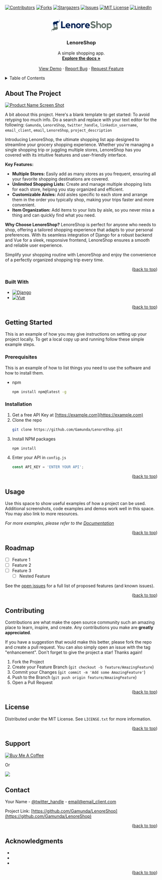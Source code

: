 <!-- Improved compatibility of back to top link: See: https://github.com/othneildrew/Best-README-Template/pull/73 -->
<a name="readme-top"></a>
<!--
*** Thanks for checking out the Best-README-Template. If you have a suggestion
*** that would make this better, please fork the repo and create a pull request
*** or simply open an issue with the tag "enhancement".
*** Don't forget to give the project a star!
*** Thanks again! Now go create something AMAZING! :D
-->



<!-- PROJECT SHIELDS -->
<!--
*** I'm using markdown "reference style" links for readability.
*** Reference links are enclosed in brackets [ ] instead of parentheses ( ).
*** See the bottom of this document for the declaration of the reference variables
*** for contributors-url, forks-url, etc. This is an optional, concise syntax you may use.
*** https://www.markdownguide.org/basic-syntax/#reference-style-links
-->
[![Contributors][contributors-shield]][contributors-url]
[![Forks][forks-shield]][forks-url]
[![Stargazers][stars-shield]][stars-url]
[![Issues][issues-shield]][issues-url]
[![MIT License][license-shield]][license-url]
[![LinkedIn][linkedin-shield]][linkedin-url]



<!-- PROJECT LOGO -->
<br />
<div align="center">
  <a href="https://github.com/Gamunda/LenoreShop">
    <img src="frontend/public/logov2.png" alt="Logo" height="40">
  </a>

<h3 align="center">LenoreShop</h3>

  <p align="center">
    A simple shopping app.
    <br />
    <a href="https://github.com/Gamunda/LenoreShop"><strong>Explore the docs »</strong></a>
    <br />
    <br />
    <a href="https://github.com/Gamunda/LenoreShop">View Demo</a>
    ·
    <a href="https://github.com/Gamunda/LenoreShop/issues/new?labels=bug&template=bug-report---.md">Report Bug</a>
    ·
    <a href="https://github.com/Gamunda/LenoreShop/issues/new?labels=enhancement&template=feature-request---.md">Request Feature</a>
  </p>
</div>



<!-- TABLE OF CONTENTS -->
<details>
  <summary>Table of Contents</summary>
  <ol>
    <li>
      <a href="#about-the-project">About The Project</a>
      <ul>
        <li><a href="#built-with">Built With</a></li>
      </ul>
    </li>
    <li>
      <a href="#getting-started">Getting Started</a>
      <ul>
        <li><a href="#prerequisites">Prerequisites</a></li>
        <li><a href="#installation">Installation</a></li>
      </ul>
    </li>
    <li><a href="#usage">Usage</a></li>
    <li><a href="#roadmap">Roadmap</a></li>
    <li><a href="#contributing">Contributing</a></li>
    <li><a href="#license">License</a></li>
    <li><a href="#contact">Contact</a></li>
    <li><a href="#acknowledgments">Acknowledgments</a></li>
  </ol>
</details>



<!-- ABOUT THE PROJECT -->
## About The Project

[![Product Name Screen Shot][product-screenshot]](https://example.com)

A bit aboout this project.
Here's a blank template to get started: To avoid retyping too much info. Do a search and replace with your text editor for the following: `Gamunda`, `LenoreShop`, `twitter_handle`, `linkedin_username`, `email_client`, `email`, `LenoreShop`, `project_description`

Introducing LenoreShop, the ultimate shopping list app designed to streamline your grocery shopping experience. Whether you're managing a single shopping trip or juggling multiple stores, LenoreShop has you covered with its intuitive features and user-friendly interface.

<b>Key Features:</b>
<ul>
<li><b>Multiple Stores:</b> Easily add as many stores as you frequent, ensuring all your favorite shopping destinations are covered.</li>
<li><b>Unlimited Shopping Lists:</b> Create and manage multiple shopping lists for each store, helping you stay organized and efficient.</li>
<li><b>Customizable Aisles:</b> Add aisles specific to each store and arrange them in the order you typically shop, making your trips faster and more convenient.</li>
<li><b>Item Organization:</b> Add items to your lists by aisle, so you never miss a thing and can quickly find what you need.</li>
</ul>

<b>Why Choose LenoreShop?</b>
LenoreShop is perfect for anyone who needs to shop, offering a tailored shopping experience that adapts to your personal preferences. With its seamless integration of Django for a robust backend and Vue for a sleek, responsive frontend, LenoreShop ensures a smooth and reliable user experience.

Simplify your shopping routine with LenoreShop and enjoy the convenience of a perfectly organized shopping trip every time.

<p align="right">(<a href="#readme-top">back to top</a>)</p>


 
### Built With

* [![Django][Django]][Django-url]
* [![Vue][Vue.js]][Vue-url]

<p align="right">(<a href="#readme-top">back to top</a>)</p>



<!-- GETTING STARTED -->
## Getting Started

This is an example of how you may give instructions on setting up your project locally.
To get a local copy up and running follow these simple example steps.

### Prerequisites

This is an example of how to list things you need to use the software and how to install them.
* npm
  ```sh
  npm install npm@latest -g
  ```

### Installation

1. Get a free API Key at [https://example.com](https://example.com)
2. Clone the repo
   ```sh
   git clone https://github.com/Gamunda/LenoreShop.git
   ```
3. Install NPM packages
   ```sh
   npm install
   ```
4. Enter your API in `config.js`
   ```js
   const API_KEY = 'ENTER YOUR API';
   ```

<p align="right">(<a href="#readme-top">back to top</a>)</p>



<!-- USAGE EXAMPLES -->
## Usage

Use this space to show useful examples of how a project can be used. Additional screenshots, code examples and demos work well in this space. You may also link to more resources.

_For more examples, please refer to the [Documentation](https://example.com)_

<p align="right">(<a href="#readme-top">back to top</a>)</p>



<!-- ROADMAP -->
## Roadmap

- [ ] Feature 1
- [ ] Feature 2
- [ ] Feature 3
    - [ ] Nested Feature

See the [open issues](https://github.com/Gamunda/LenoreShop/issues) for a full list of proposed features (and known issues).

<p align="right">(<a href="#readme-top">back to top</a>)</p>



<!-- CONTRIBUTING -->
## Contributing

Contributions are what make the open source community such an amazing place to learn, inspire, and create. Any contributions you make are **greatly appreciated**.

If you have a suggestion that would make this better, please fork the repo and create a pull request. You can also simply open an issue with the tag "enhancement".
Don't forget to give the project a star! Thanks again!

1. Fork the Project
2. Create your Feature Branch (`git checkout -b feature/AmazingFeature`)
3. Commit your Changes (`git commit -m 'Add some AmazingFeature'`)
4. Push to the Branch (`git push origin feature/AmazingFeature`)
5. Open a Pull Request

<p align="right">(<a href="#readme-top">back to top</a>)</p>



<!-- LICENSE -->
## License

Distributed under the MIT License. See `LICENSE.txt` for more information.

<p align="right">(<a href="#readme-top">back to top</a>)</p>


## Support

<a href="https://www.buymeacoffee.com/5Zn8Xh3l9" target="_blank"><img src="https://www.buymeacoffee.com/assets/img/custom_images/purple_img.png" alt="Buy Me A Coffee" style="height: 41px !important;width: 174px !important;box-shadow: 0px 3px 2px 0px rgba(190, 190, 190, 0.5) !important;-webkit-box-shadow: 0px 3px 2px 0px rgba(190, 190, 190, 0.5) !important;" ></a>

<p>Or</p> 

<a href="https://www.patreon.com/amitmerchant">
	<img src="https://c5.patreon.com/external/logo/become_a_patron_button@2x.png" width="160">
</a>

<!-- CONTACT -->
## Contact

Your Name - [@twitter_handle](https://twitter.com/twitter_handle) - email@email_client.com

Project Link: [https://github.com/Gamunda/LenoreShop](https://github.com/Gamunda/LenoreShop)

<p align="right">(<a href="#readme-top">back to top</a>)</p>



<!-- ACKNOWLEDGMENTS -->
## Acknowledgments

* []()
* []()
* []()

<p align="right">(<a href="#readme-top">back to top</a>)</p>



<!-- MARKDOWN LINKS & IMAGES -->
<!-- https://www.markdownguide.org/basic-syntax/#reference-style-links -->
[contributors-shield]: https://img.shields.io/github/contributors/Gamunda/LenoreShop.svg?style=for-the-badge
[contributors-url]: https://github.com/Gamunda/LenoreShop/graphs/contributors
[forks-shield]: https://img.shields.io/github/forks/Gamunda/LenoreShop.svg?style=for-the-badge
[forks-url]: https://github.com/Gamunda/LenoreShop/network/members
[stars-shield]: https://img.shields.io/github/stars/Gamunda/LenoreShop.svg?style=for-the-badge
[stars-url]: https://github.com/Gamunda/LenoreShop/stargazers
[issues-shield]: https://img.shields.io/github/issues/Gamunda/LenoreShop.svg?style=for-the-badge
[issues-url]: https://github.com/Gamunda/LenoreShop/issues
[license-shield]: https://img.shields.io/github/license/Gamunda/LenoreShop.svg?style=for-the-badge
[license-url]: https://github.com/Gamunda/LenoreShop/blob/master/LICENSE.txt
[linkedin-shield]: https://img.shields.io/badge/-LinkedIn-black.svg?style=for-the-badge&logo=linkedin&colorB=555
[linkedin-url]: https://linkedin.com/in/linkedin_username
[product-screenshot]: images/screenshot.png
[Next.js]: https://img.shields.io/badge/next.js-000000?style=for-the-badge&logo=nextdotjs&logoColor=white
[Next-url]: https://nextjs.org/
[React.js]: https://img.shields.io/badge/React-20232A?style=for-the-badge&logo=react&logoColor=61DAFB
[React-url]: https://reactjs.org/
[Vue.js]: https://img.shields.io/badge/Vue.js-35495E?style=for-the-badge&logo=vuedotjs&logoColor=4FC08D
[Vue-url]: https://vuejs.org/
[Angular.io]: https://img.shields.io/badge/Angular-DD0031?style=for-the-badge&logo=angular&logoColor=white
[Angular-url]: https://angular.io/
[Svelte.dev]: https://img.shields.io/badge/Svelte-4A4A55?style=for-the-badge&logo=svelte&logoColor=FF3E00
[Svelte-url]: https://svelte.dev/
[Laravel.com]: https://img.shields.io/badge/Laravel-FF2D20?style=for-the-badge&logo=laravel&logoColor=white
[Laravel-url]: https://laravel.com
[Bootstrap.com]: https://img.shields.io/badge/Bootstrap-563D7C?style=for-the-badge&logo=bootstrap&logoColor=white
[Bootstrap-url]: https://getbootstrap.com
[JQuery.com]: https://img.shields.io/badge/jQuery-0769AD?style=for-the-badge&logo=jquery&logoColor=white
[JQuery-url]: https://jquery.com 
[Django]: https://img.shields.io/badge/django-092E20?style=for-the-badge&logo=django&logoColor=white
[Django-url]: https://www.djangoproject.com/
